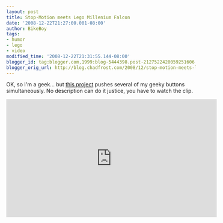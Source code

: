 ```yaml
---
layout: post
title: Stop-Motion meets Lego Millenium Falcon
date: '2008-12-22T21:27:00.001-08:00'
author: BikeBoy
tags:
- humor
- lego
- video
modified_time: '2008-12-22T21:31:55.144-08:00'
blogger_id: tag:blogger.com,1999:blog-5444398.post-2127522420059251606
blogger_orig_url: http://blog.chadfrost.com/2008/12/stop-motion-meets-lego-millenium-falcon.html
---
```


OK, so I'm a geek... but [this 
project](http://www.youtube.com/watch?v=aEc8v1OWeE4) pushes several of my 
geeky buttons simultaneously. No description can do it justice, you have to 
watch the clip. 

<iframe width="560" height="315" src="https://www.youtube.com/embed/aEc8v1OWeE4" frameborder="0" allow="accelerometer; autoplay; encrypted-media; gyroscope; picture-in-picture" allowfullscreen></iframe>

